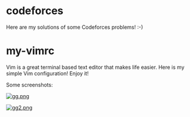 # codeforces
Here are my solutions of some Codeforces problems! :-)

# my-vimrc
Vim is a great terminal based text editor that makes life easier. Here is my simple Vim configuration! Enjoy it!

Some screenshots:

[![gg.png](https://i.postimg.cc/gcyQwrKP/gg.png)](https://postimg.cc/qgRjSJYm)

[![gg2.png](https://i.postimg.cc/wv84Mdyv/gg2.png)](https://postimg.cc/CZ7srX4T)
